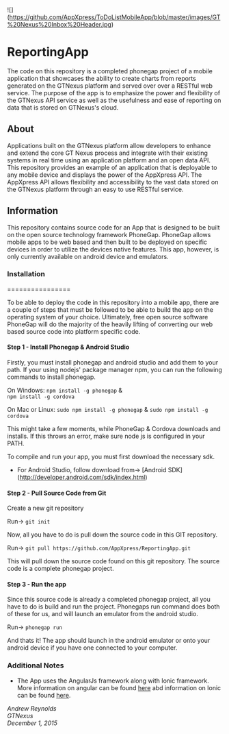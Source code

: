 ![] (https://github.com/AppXpress/ToDoListMobileApp/blob/master/images/GT%20Nexus%20Inbox%20Header.jpg)

ReportingApp
==============

The code on this repository is a completed phonegap project of a mobile application that showcases the ability to
create charts from reports generated on the GTNexus platform and served over over a RESTful web service. The purpose
of the app is to emphasize the power and flexibility of the GTNexus API service as well as the usefulness and ease
of reporting on data that is stored on GTNexus's cloud. 

## About

Applications built on the GTNexus platform allow developers
to enhance and extend the core GT Nexus process and integrate 
with their existing systems in real time using an application 
platform and an open data API. This repository provides an example
of an application that is deployable to any mobile device and 
displays the power of the AppXpress API. The AppXpress API allows
flexibility and accessibility to the vast data stored on the GTNexus
platform through an easy to use RESTful service. 

## Information

This repository contains source code for an App that is designed to
be built on the open source technology framework PhoneGap. PhoneGap allows
mobile apps to be web based and then built to be deployed on specific 
devices in order to utilize the devices native features. This app, however, is
only currently available on android device and emulators.

### Installation
================

To be able to deploy the code in this repository into a mobile app, 
there are a couple of steps that must be followed to be able to build the 
app on the operating system of your choice. Ultimately, free 
open source software PhoneGap will do the majority of the heavily lifting 
of converting our web based source code into platform specific code.

	
#### Step 1 - Install Phonegap & Android Studio 

Firstly, you must install phonegap and android studio and add them to your path. If your using nodejs' package
manager npm, you can run the following commands to install phonegap.
 
On Windows:           `npm install -g phonegap`
                      &    
                      `npm install -g cordova`

On Mac or Linux:      `sudo npm install -g phonegap`
                      &
					  `sudo npm install -g cordova`

This might take a few moments, while PhoneGap & Cordova downloads and installs. If this throws an error,
make sure node js is configured in your PATH.

To compile and run your app, you must first download the necessary sdk.

* For Android Studio, follow download from->        [Android SDK] (http://developer.android.com/sdk/index.html)


#### Step 2 - Pull Source Code from Git

Create a new git repository

Run->     `git init`

Now, all you have to do is pull down the source code in this GIT repository. 

Run->      `git pull https://github.com/AppXpress/ReportingApp.git`

This will pull down the source code found on this git repository. The source code is a complete
phonegap project.

#### Step 3 - Run the app

Since this source code is already a completed phonegap project, all you have to do is build and run the
project. Phonegaps run command does both of these for us, and will launch an emulator from the android studio.

Run->      `phonegap run`

And thats it! The app should launch in the android emulator or onto your android device if you have one connected
to your computer. 

### Additional Notes

- The App uses the AngularJs framework along with Ionic framework. More information on angular can be found [here](https://angularjs.org/) abd
information on Ionic can be found [here](http://ionicframework.com/docs/).


*Andrew Reynolds* <br>
*GTNexus* <br>
*December 1, 2015* <br>
 

